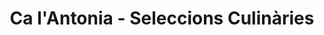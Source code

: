 ---
title: "Ca l'Antonia - Seleccions Culinàries"
url: /valls/ca-lantonia-seleccions-culinaries/
shop: general
---